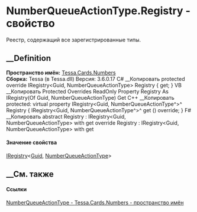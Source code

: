 # NumberQueueActionType.Registry - свойство
Реестр, содержащий все зарегистрированные типы.
##  __Definition
 **Пространство имён:** [Tessa.Cards.Numbers](N_Tessa_Cards_Numbers.htm)  
 **Сборка:** Tessa (в Tessa.dll) Версия: 3.6.0.17
C# __Копировать
     protected override IRegistry<Guid, NumberQueueActionType> Registry { get; }
VB __Копировать
     Protected Overrides ReadOnly Property Registry As IRegistry(Of Guid, NumberQueueActionType)
    	Get
C++ __Копировать
     protected:
    virtual property IRegistry<Guid, NumberQueueActionType^>^ Registry {
    	IRegistry<Guid, NumberQueueActionType^>^ get () override;
    }
F# __Копировать
     abstract Registry : IRegistry<Guid, NumberQueueActionType> with get
    override Registry : IRegistry<Guid, NumberQueueActionType> with get
#### Значение свойства
[IRegistry](T_Tessa_Platform_IRegistry_2.htm)<[Guid](https://learn.microsoft.com/dotnet/api/system.guid),
[NumberQueueActionType](T_Tessa_Cards_Numbers_NumberQueueActionType.htm)>
##  __См. также
#### Ссылки
[NumberQueueActionType - ](T_Tessa_Cards_Numbers_NumberQueueActionType.htm)
[Tessa.Cards.Numbers - пространство имён](N_Tessa_Cards_Numbers.htm)
